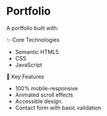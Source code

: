 # Portfolio

A  portfolio built with:

✨ Core Technologies

* Semantic HTML5
* CSS
* JavaScript

🚀 Key Features

* 100% mobile-responsive
* Animated scroll effects
* Accessible design.
* Contact form with basic validation
